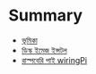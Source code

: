 # Summary

* [ভূমিকা](README.md)
* [ডিস্ক ইমেজ ইন্সটল](chapter1.md)
* [রাস্পবেরি পাই wiringPi](wiringpi.md)

